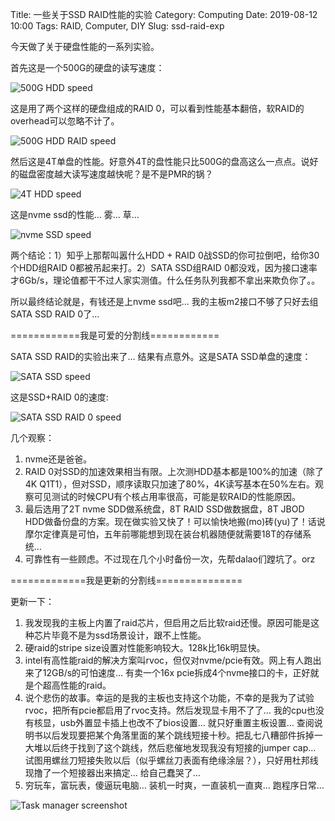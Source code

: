 Title: 一些关于SSD RAID性能的实验
Category: Computing
Date: 2019-08-12 10:00
Tags: RAID, Computer, DIY
Slug: ssd-raid-exp

今天做了关于硬盘性能的一系列实验。

首先这是一个500G的硬盘的读写速度：

![500G HDD speed](/images/raid-exp-hdd.png)

这是用了两个这样的硬盘组成的RAID 0，可以看到性能基本翻倍，软RAID的overhead可以忽略不计了。

![500G HDD RAID speed](/images/raid-exp-hdd-raid0.png)

然后这是4T单盘的性能。好意外4T的盘性能只比500G的盘高这么一点点。说好的磁盘密度越大读写速度越快呢？是不是PMR的锅？

![4T HDD speed](/images/raid-exp-hdd-4t.png)

这是nvme ssd的性能... 雾... 草... 

![nvme SSD speed](/images/raid-exp-nvme.png)

两个结论：1）知乎上那帮叫嚣什么HDD + RAID 0战SSD的你可拉倒吧，给你30个HDD组RAID 0都被吊起来打。2）SATA SSD组RAID 0都没戏，因为接口速率才6Gb/s，理论值都干不过人家实测值。什么任务队列我都不拿出来欺负你了。。

所以最终结论就是，有钱还是上nvme ssd吧... 我的主板m2接口不够了只好去组SATA SSD RAID 0了... 

============我是可爱的分割线============

SATA SSD RAID的实验出来了... 结果有点意外。这是SATA SSD单盘的速度：

![SATA SSD speed](/images/raid-exp-ssd.png)

这是SSD+RAID 0的速度:

![SATA SSD RAID 0 speed](/images/raid-exp-ssd-raid0.png)

几个观察：

1. nvme还是爸爸。
2. RAID 0对SSD的加速效果相当有限。上次测HDD基本都是100%的加速（除了4K Q1T1），但对SSD，顺序读取只加速了80%，4K读写基本在50%左右。观察可见测试的时候CPU有个核占用率很高，可能是软RAID的性能原因。
3. 最后选用了2T nvme SDD做系统盘，8T RAID SSD做数据盘，8T JBOD HDD做备份盘的方案。现在做实验又快了！可以愉快地搬(mo)砖(yu)了！话说摩尔定律真是可怕，五年前哪能想到现在装台机器随便就需要18T的存储系统…
4.  可靠性有一些顾虑。不过现在几个小时备份一次，先帮dalao们蹚坑了。orz

=============我是更新的分割线===============

更新一下：

1. 我发现我的主板上内置了raid芯片，但启用之后比软raid还慢。原因可能是这种芯片毕竟不是为ssd场景设计，跟不上性能。
2. 硬raid的stripe size设置对性能影响较大。128k比16k明显快。
3. intel有高性能raid的解决方案叫rvoc，但仅对nvme/pcie有效。网上有人跑出来了12GB/s的可怕速度… 有卖一个16x pcie拆成4个nvme接口的卡，正好就是个超高性能的raid。
4. 说个悲伤的故事。幸运的是我的主板也支持这个功能，不幸的是我为了试验rvoc，把所有pcie都启用了rvoc支持。然后发现显卡用不了了… 我的cpu也没有核显，usb外置显卡插上也改不了bios设置… 就只好重置主板设置… 查阅说明书以后发现要把某个角落里面的某个跳线短接十秒。把乱七八糟部件拆掉一大堆以后终于找到了这个跳线，然后悲催地发现我没有短接的jumper cap… 试图用螺丝刀短接失败以后（似乎螺丝刀表面有绝缘涂层？），只好用杜邦线现撸了一个短接器出来搞定… 给自己蠢哭了…
5. 穷玩车，富玩表，傻逼玩电脑… 装机一时爽，一直装机一直爽… 跑程序日常…

![Task manager screenshot](/images/raid-exp-task-manager.png)